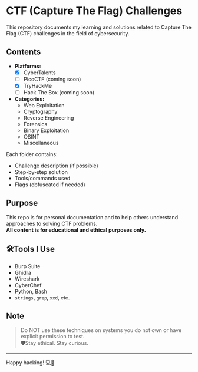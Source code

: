 # CTF (Capture The Flag) Challenges

This repository documents my learning and solutions related to Capture The Flag (CTF) challenges in the field of cybersecurity.

## Contents

- **Platforms:**
  - [x] CyberTalents
  - [ ] PicoCTF (coming soon)
  - [x] TryHackMe 
  - [ ] Hack The Box (coming soon)

- **Categories:**
  - Web Exploitation
  - Cryptography
  - Reverse Engineering
  - Forensics
  - Binary Exploitation
  - OSINT
  - Miscellaneous

Each folder contains:
- Challenge description (if possible)
- Step-by-step solution
- Tools/commands used
- Flags (obfuscated if needed)

## Purpose

This repo is for personal documentation and to help others understand approaches to solving CTF problems.  
**All content is for educational and ethical purposes only.**

## 🛠Tools I Use

- Burp Suite
- Ghidra
- Wireshark
- CyberChef
- Python, Bash
- `strings`, `grep`, `xxd`, etc.

## Note

> Do NOT use these techniques on systems you do not own or have explicit permission to test.  
> 🛡Stay ethical. Stay curious.

---

Happy hacking! 💻🔐
